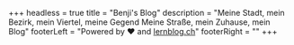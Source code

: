 +++
headless = true
title = "Benji's Blog"
description = "Meine Stadt, mein Bezirk, mein Viertel, meine Gegend Meine Straße, mein Zuhause, mein Blog"
footerLeft = "Powered by ❤️  and [lernblog.ch](https://www.lernblog.ch)"
footerRight = ""
+++
